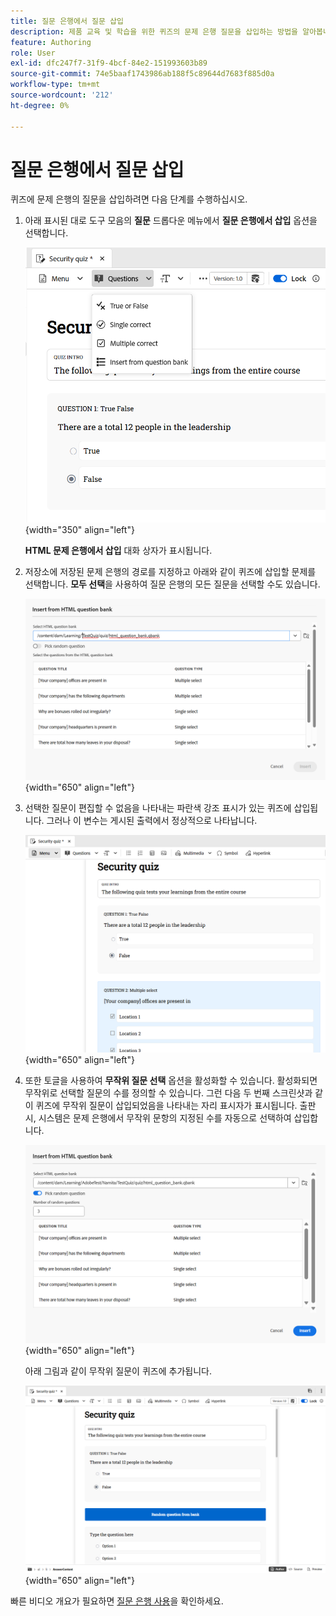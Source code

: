 ```yaml
---
title: 질문 은행에서 질문 삽입
description: 제품 교육 및 학습을 위한 퀴즈의 문제 은행 질문을 삽입하는 방법을 알아봅니다
feature: Authoring
role: User
exl-id: dfc247f7-31f9-4bcf-84e2-151993603b89
source-git-commit: 74e5baaf1743986ab188f5c89644d7683f885d0a
workflow-type: tm+mt
source-wordcount: '212'
ht-degree: 0%

---
```


# 질문 은행에서 질문 삽입

퀴즈에 문제 은행의 질문을 삽입하려면 다음 단계를 수행하십시오.

1. 아래 표시된 대로 도구 모음의 **질문** 드롭다운 메뉴에서 **질문 은행에서 삽입** 옵션을 선택합니다.

   ![](assets/insert-from-question-bank.png){width="350" align="left"}

   **HTML 문제 은행에서 삽입** 대화 상자가 표시됩니다.

1. 저장소에 저장된 문제 은행의 경로를 지정하고 아래와 같이 퀴즈에 삽입할 문제를 선택합니다. **모두 선택**&#x200B;을 사용하여 질문 은행의 모든 질문을 선택할 수도 있습니다.

   ![](assets/question-bank.png){width="650" align="left"}

1. 선택한 질문이 편집할 수 없음을 나타내는 파란색 강조 표시가 있는 퀴즈에 삽입됩니다. 그러나 이 변수는 게시된 출력에서 정상적으로 나타납니다.

   ![](assets/specific-questions.png){width="650" align="left"}

1. 또한 토글을 사용하여 **무작위 질문 선택** 옵션을 활성화할 수 있습니다. 활성화되면 무작위로 선택할 질문의 수를 정의할 수 있습니다. 그런 다음 두 번째 스크린샷과 같이 퀴즈에 무작위 질문이 삽입되었음을 나타내는 자리 표시자가 표시됩니다. 출판 시, 시스템은 문제 은행에서 무작위 문항의 지정된 수를 자동으로 선택하여 삽입합니다.

   ![](assets/random-question-question-bank.png){width="650" align="left"}

   아래 그림과 같이 무작위 질문이 퀴즈에 추가됩니다.

   ![](assets/inserted-question.png){width="650" align="left"}

빠른 비디오 개요가 필요하면 [질문 은행 사용](https://video.tv.adobe.com/v/3475212/learning-content-aem-guides)을 확인하세요.

